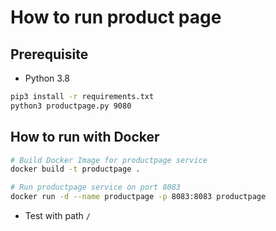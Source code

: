 # How to run product page

## Prerequisite

* Python 3.8

```bash
pip3 install -r requirements.txt
python3 productpage.py 9080
```

## How to run with Docker

```bash
# Build Docker Image for productpage service
docker build -t productpage .

# Run productpage service on port 8083
docker run -d --name productpage -p 8083:8083 productpage
```
* Test with path `/`
